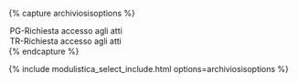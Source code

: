 {% capture archiviosisoptions %}
<option value="/docs/modulistica/PG_Richiesta_Accesso.pdf">PG-Richiesta accesso agli atti</option>
<option value="/docs/modulistica/TR_Richiesta_Accesso.pdf">TR-Richiesta accesso agli atti</option>
{% endcapture %}

{% include modulistica_select_include.html options=archiviosisoptions %}
